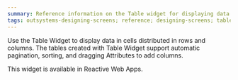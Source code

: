 ```yaml
---
summary: Reference information on the Table widget for displaying data in cells distributed in rows and columns. The tables created with Table Widget support automatic pagination, sorting, and dragging Attributes to add columns.
tags: outsystems-designing-screens; reference; designing-screens; table-widget
---
```


Use the Table Widget to display data in cells distributed in rows and columns. The tables created with Table Widget support automatic pagination, sorting, and dragging Attributes to add columns.

This widget is available in Reactive Web Apps.
